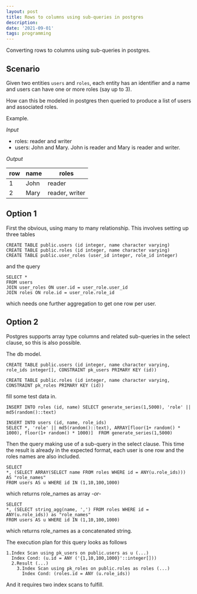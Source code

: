 ```yaml
---
layout: post
title: Rows to columns using sub-queries in postgres
description: 
date: '2021-09-01'
tags: programming
---
```



Converting rows to columns using sub-queries in postgres. 


## Scenario 

Given two entities `users` and `roles`, each entity has an identifier and a name and users can have one or more roles (say up to 3). 

How can this be modeled in postgres then queried to produce a list of users and associated roles. 

Example. 

*Input*
  - roles: reader and writer
  - users: John and Mary. John is reader and Mary is reader and writer.

*Output*

| row | name | roles          |
|-----|------|----------------|
| 1   | John | reader         |
| 2   | Mary | reader, writer |

## Option 1 

First the obvious, using many to many relationship. This involves setting up three tables 
```
CREATE TABLE public.users (id integer, name character varying)
CREATE TABLE public.roles (id integer, name character varying)
CREATE TABLE public.user_roles (user_id integer, role_id integer)
```
and the query 
```
SELECT * 
FROM users 
JOIN user_roles ON user.id = user_role.user_id
JOIN roles ON role.id = user_role.role_id
```
which needs one further aggregation to get one row per user.

## Option 2

Postgres supports array type columns and related sub-queries in the select clause, so this is also possible. 


The db model.
```
CREATE TABLE public.users (id integer, name character varying, role_ids integer[], CONSTRAINT pk_users PRIMARY KEY (id))

CREATE TABLE public.roles (id integer, name character varying, CONSTRAINT pk_roles PRIMARY KEY (id))
```
fill some test data in. 
```
INSERT INTO roles (id, name) SELECT generate_series(1,5000), 'role' || md5(random()::text)

INSERT INTO users (id, name, role_ids) 
SELECT *, 'role' || md5(random()::text), ARRAY[floor(1+ random() * 1000), floor(1+ random() * 1000)]  FROM generate_series(1,5000)
```
Then the query making use of a sub-query in the select clause. This time the result is already in the expected format, each user is one row and the roles names are also included.
```
SELECT
*, (SELECT ARRAY(SELECT name FROM roles WHERE id = ANY(u.role_ids))) AS "role_names"
FROM users AS u WHERE id IN (1,10,100,1000)
```
which returns role_names as array *-or-*
```
SELECT
*, (SELECT string_agg(name, ',') FROM roles WHERE id = ANY(u.role_ids)) as "role_names"
FROM users AS u WHERE id IN (1,10,100,1000)
```
which returns role_names as a concatenated string.


The execution plan for this query looks as follows
```
1.Index Scan using pk_users on public.users as u (...)
  Index Cond: (u.id = ANY ('{1,10,100,1000}'::integer[]))
  2.Result (...)
    3.Index Scan using pk_roles on public.roles as roles (...)
      Index Cond: (roles.id = ANY (u.role_ids))
```
And it requires two index scans to fulfill.